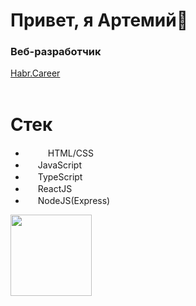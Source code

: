 <h1>Привет, я Артемий👋</h1>
<h3>Веб-разработчик</h3>
<a href='https://career.habr.com/kuzinartemiy'>Habr.Career</a>
<br>
<br>

<h1>Стек</h1>

- <img width='16' height='16' src='https://cdn1.iconfinder.com/data/icons/logotypes/32/badge-html-5-256.png'><img width='16' height='16' src='https://cdn4.iconfinder.com/data/icons/social-media-logos-6/512/121-css3-256.png'> HTML/CSS
- <img width='16' height='16' src='https://cdn2.iconfinder.com/data/icons/designer-skills/128/code-programming-javascript-software-develop-command-language-128.png'> JavaScript
- <img width='16' height='16' src='https://cdn-icons-png.flaticon.com/512/919/919832.png'> TypeScript
- <img width='16' height='16' src='https://cdn0.iconfinder.com/data/icons/logos-brands-in-colors/128/react_color-512.png'> ReactJS
- <img width='16' height='16' src='https://cdn0.iconfinder.com/data/icons/long-shadow-web-icons/512/nodejs-256.png'> NodeJS(Express)

<div>
  <a href="https://github-readme-stats.vercel.app/api/top-langs/?username=kuzinartemiy&layout=compact">
    <img align="left" height="130" src="https://github-readme-stats.vercel.app/api/top-langs/?username=kuzinartemiy&layout=compact" />
  </a>
</div>

<!---
kuzinartemiy/kuzinartemiy is a ✨ special ✨ repository because its `README.md` (this file) appears on your GitHub profile.
You can click the Preview link to take a look at your changes.
--->
